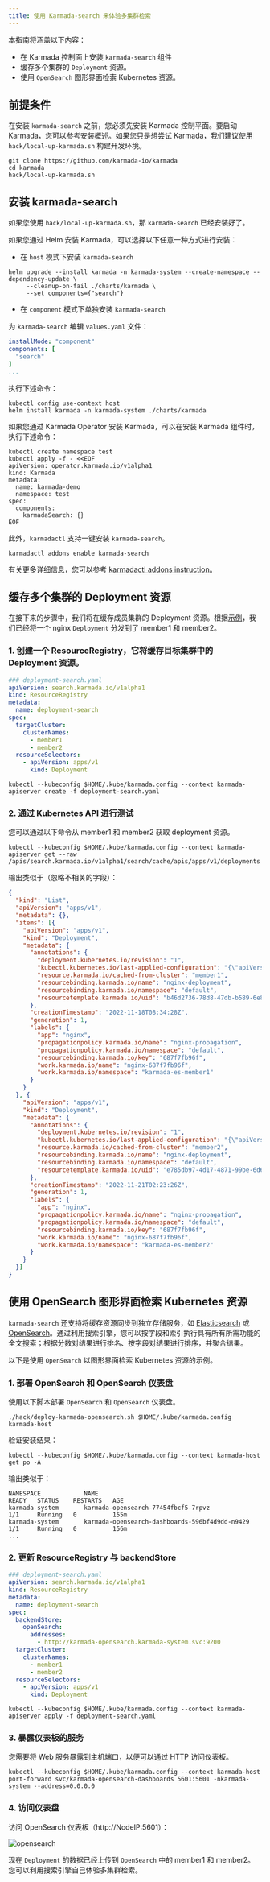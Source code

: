 ```yaml
---
title: 使用 Karmada-search 来体验多集群检索
---
```


本指南将涵盖以下内容：

* 在 Karmada 控制面上安装 `karmada-search` 组件
* 缓存多个集群的 `Deployment` 资源。
* 使用 `OpenSearch` 图形界面检索 Kubernetes 资源。

## 前提条件

在安装 `karmada-search` 之前，您必须先安装 Karmada 控制平面。要启动 Karmada，您可以参考[安装概述](../installation/installation.md)。如果您只是想尝试 Karmada，我们建议使用 `hack/local-up-karmada.sh` 构建开发环境。

```shell
git clone https://github.com/karmada-io/karmada
cd karmada
hack/local-up-karmada.sh
```

## 安装 karmada-search

如果您使用 `hack/local-up-karmada.sh`，那 `karmada-search` 已经安装好了。

如果您通过 Helm 安装 Karmada，可以选择以下任意一种方式进行安装：

* 在 `host` 模式下安装 `karmada-search`
```shell
helm upgrade --install karmada -n karmada-system --create-namespace --dependency-update \
     --cleanup-on-fail ./charts/karmada \
     --set components={"search"}
```

* 在 `component` 模式下单独安装 `karmada-search`

为 `karmada-search` 编辑 `values.yaml` 文件：
```yaml
installMode: "component"
components: [
  "search"
]
...
```

执行下述命令：
```shell
kubectl config use-context host
helm install karmada -n karmada-system ./charts/karmada
```

如果您通过 Karmada Operator 安装 Karmada，可以在安装 Karmada 组件时，执行下述命令：
```shell
kubectl create namespace test
kubectl apply -f - <<EOF
apiVersion: operator.karmada.io/v1alpha1
kind: Karmada
metadata:
  name: karmada-demo
  namespace: test
spec:
  components:
    karmadaSearch: {}
EOF
```

此外，`karmadactl` 支持一键安装 `karmada-search`。
```shell
karmadactl addons enable karmada-search
```
有关更多详细信息，您可以参考 [karmadactl addons instruction](../reference/karmadactl/karmadactl-commands/karmadactl_addons.md)。

## 缓存多个集群的 Deployment 资源

在接下来的步骤中，我们将在缓存成员集群的 Deployment 资源。根据[示例](../get-started/nginx-example.md)，我们已经将一个 nginx `Deployment` 分发到了 member1 和 member2。

### 1. 创建一个 ResourceRegistry，它将缓存目标集群中的 Deployment 资源。

```yaml
### deployment-search.yaml
apiVersion: search.karmada.io/v1alpha1
kind: ResourceRegistry
metadata:
  name: deployment-search
spec:
  targetCluster:
    clusterNames:
      - member1
      - member2
  resourceSelectors:
    - apiVersion: apps/v1
      kind: Deployment
```

```shell
kubectl --kubeconfig $HOME/.kube/karmada.config --context karmada-apiserver create -f deployment-search.yaml
```

### 2. 通过 Kubernetes API 进行测试

您可以通过以下命令从 member1 和 member2 获取 deployment 资源。

```shell
kubectl --kubeconfig $HOME/.kube/karmada.config --context karmada-apiserver get --raw /apis/search.karmada.io/v1alpha1/search/cache/apis/apps/v1/deployments
```

输出类似于（忽略不相关的字段）：

```json
{
  "kind": "List",
  "apiVersion": "apps/v1",
  "metadata": {},
  "items": [{
    "apiVersion": "apps/v1",
    "kind": "Deployment",
    "metadata": {
      "annotations": {
        "deployment.kubernetes.io/revision": "1",
        "kubectl.kubernetes.io/last-applied-configuration": "{\"apiVersion\":\"apps/v1\",\"kind\":\"Deployment\",\"metadata\":{\"annotations\":{},\"labels\":{\"app\":\"nginx\"},\"name\":\"nginx\",\"namespace\":\"default\"},\"spec\":{\"replicas\":2,\"selector\":{\"matchLabels\":{\"app\":\"nginx\"}},\"template\":{\"metadata\":{\"labels\":{\"app\":\"nginx\"}},\"spec\":{\"containers\":[{\"image\":\"nginx\",\"name\":\"nginx\"}]}}}}\n",
        "resource.karmada.io/cached-from-cluster": "member1",
        "resourcebinding.karmada.io/name": "nginx-deployment",
        "resourcebinding.karmada.io/namespace": "default",
        "resourcetemplate.karmada.io/uid": "b46d2736-78d8-47db-b589-6e819139ba33"
      },
      "creationTimestamp": "2022-11-18T08:34:28Z",
      "generation": 1,
      "labels": {
        "app": "nginx",
        "propagationpolicy.karmada.io/name": "nginx-propagation",
        "propagationpolicy.karmada.io/namespace": "default",
        "resourcebinding.karmada.io/key": "687f7fb96f",
        "work.karmada.io/name": "nginx-687f7fb96f",
        "work.karmada.io/namespace": "karmada-es-member1"
      }
    }
  }, {
    "apiVersion": "apps/v1",
    "kind": "Deployment",
    "metadata": {
      "annotations": {
        "deployment.kubernetes.io/revision": "1",
        "kubectl.kubernetes.io/last-applied-configuration": "{\"apiVersion\":\"apps/v1\",\"kind\":\"Deployment\",\"metadata\":{\"annotations\":{},\"labels\":{\"app\":\"nginx\"},\"name\":\"nginx\",\"namespace\":\"default\"},\"spec\":{\"replicas\":2,\"selector\":{\"matchLabels\":{\"app\":\"nginx\"}},\"template\":{\"metadata\":{\"labels\":{\"app\":\"nginx\"}},\"spec\":{\"containers\":[{\"image\":\"nginx\",\"name\":\"nginx\"}]}}}}\n",
        "resource.karmada.io/cached-from-cluster": "member2",
        "resourcebinding.karmada.io/name": "nginx-deployment",
        "resourcebinding.karmada.io/namespace": "default",
        "resourcetemplate.karmada.io/uid": "e785db97-4d17-4871-99be-6d629c556b89"
      },
      "creationTimestamp": "2022-11-21T02:23:26Z",
      "generation": 1,
      "labels": {
        "app": "nginx",
        "propagationpolicy.karmada.io/name": "nginx-propagation",
        "propagationpolicy.karmada.io/namespace": "default",
        "resourcebinding.karmada.io/key": "687f7fb96f",
        "work.karmada.io/name": "nginx-687f7fb96f",
        "work.karmada.io/namespace": "karmada-es-member2"
      }
    }
  }]
}
```

## 使用 OpenSearch 图形界面检索 Kubernetes 资源

`karmada-search` 还支持将缓存资源同步到独立存储服务，如 [Elasticsearch](https://en.wikipedia.org/wiki/Elasticsearch) 或 [OpenSearch](https://github.com/opensearch-project/OpenSearch)。通过利用搜索引擎，您可以按字段和索引执行具有所有所需功能的全文搜索；根据分数对结果进行排名、按字段对结果进行排序，并聚合结果。

以下是使用 `OpenSearch` 以图形界面检索 Kubernetes 资源的示例。

### 1. 部署 OpenSearch 和 OpenSearch 仪表盘

使用以下脚本部署 `OpenSearch` 和 `OpenSearch` 仪表盘。

```shell
./hack/deploy-karmada-opensearch.sh $HOME/.kube/karmada.config karmada-host
```

验证安装结果：

```shell
kubectl --kubeconfig $HOME/.kube/karmada.config --context karmada-host get po -A
```

输出类似于：

```
NAMESPACE            NAME                                                   READY   STATUS    RESTARTS   AGE
karmada-system       karmada-opensearch-77454fbcf5-7rpvz                    1/1     Running   0          155m
karmada-system       karmada-opensearch-dashboards-596bf4d9dd-n9429         1/1     Running   0          156m
...
```

### 2. 更新 ResourceRegistry 与 backendStore

```yaml
### deployment-search.yaml
apiVersion: search.karmada.io/v1alpha1
kind: ResourceRegistry
metadata:
  name: deployment-search
spec:
  backendStore:
    openSearch:
      addresses:
        - http://karmada-opensearch.karmada-system.svc:9200
  targetCluster:
    clusterNames:
      - member1
      - member2
  resourceSelectors:
    - apiVersion: apps/v1
      kind: Deployment
```

```shell
kubectl --kubeconfig $HOME/.kube/karmada.config --context karmada-apiserver apply -f deployment-search.yaml
```

### 3. 暴露仪表板的服务

您需要将 Web 服务暴露到主机端口，以便可以通过 HTTP 访问仪表板。

```shell
kubectl --kubeconfig $HOME/.kube/karmada.config --context karmada-host port-forward svc/karmada-opensearch-dashboards 5601:5601 -nkarmada-system --address=0.0.0.0
```

### 4. 访问仪表盘

访问 OpenSearch 仪表板（http://NodeIP:5601）：

![opensearch](../resources/tutorials/opensearch.png)

现在 `Deployment` 的数据已经上传到 `OpenSearch` 中的 member1 和 member2。您可以利用搜索引擎自己体验多集群检索。
